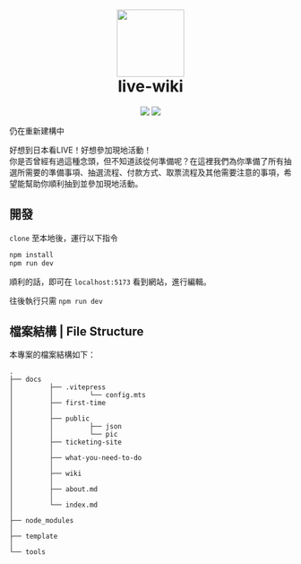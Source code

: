 <h1 align="center">
    <img width="120" height="120" src="https://cdnjs.cloudflare.com/ajax/libs/twemoji/14.0.2/svg/1f4d6.svg" alt=""><br>
    live-wiki
</h1>

<p align="center">
    <img src="https://img.shields.io/github/license/canaria3406/live-wiki?style=flat-square">
    <img src="https://img.shields.io/github/stars/canaria3406/live-wiki?style=flat-square">
</p>

仍在重新建構中

好想到日本看LIVE！好想參加現地活動！  
你是否曾經有過這種念頭，但不知道該從何準備呢？在這裡我們為你準備了所有抽選所需要的準備事項、抽選流程、付款方式、取票流程及其他需要注意的事項，希望能幫助你順利抽到並參加現地活動。

## 開發

`clone` 至本地後，運行以下指令

```sh
npm install
npm run dev
```

順利的話，即可在 `localhost:5173` 看到網站，進行編輯。

往後執行只需 `npm run dev`

## 檔案結構 | File Structure

本專案的檔案結構如下：

```
.
├── docs
│         ├── .vitepress
│         │         └── config.mts
│         ├── first-time
│         │
│         ├── public
│         │         ├── json
│         │         └── pic
│         ├── ticketing-site
│         │
│         ├── what-you-need-to-do
│         │
│         ├── wiki
│         │
│         ├── about.md
│         │
│         └── index.md
│ 
├── node_modules
│ 
├── template
│ 
└── tools
```
